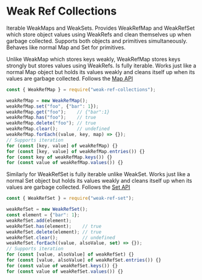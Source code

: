 # Weak Ref Collections
Iterable WeakMaps and WeakSets. Provides WeakRefMap and WeakRefSet which store object values using WeakRefs and clean themselves up when garbage collected. Supports both objects and primitives simultaneously. Behaves like normal Map and Set for primitives.

Unlike WeakMap which stores keys weakly, WeakRefMap stores keys strongly but stores values using WeakRefs. Is fully iterable. Works just like a normal Map object but holds its values weakly and cleans itself up when its values are garbage collected. Follows the [Map API](https://developer.mozilla.org/en-US/docs/Web/JavaScript/Reference/Global_Objects/Map)

```javascript
const { WeakRefMap } = require("weak-ref-collections");

weakRefMap = new WeakRefMap();
weakRefMap.set("foo", {"bar": 1});
weakRefMap.get("foo");    // {"bar":1}
weakRefMap.has("foo");    // true
weakRefMap.delete("foo"); // true
weakRefMap.clear();       // undefined
weakRefMap.forEach((value, key, map) => {});
// Supports iteration
for (const [key, value] of weakRefMap) {}
for (const [key, value] of weakRefMap.entries()) {}
for (const key of weakRefMap.keys()) {}
for (const value of weakRefMap.values()) {}
```

Similarly for WeakRefSet is fully iterable unlike WeakSet. Works just like a normal Set object but holds its values weakly and cleans itself up when its values are garbage collected. Follows the [Set API](https://developer.mozilla.org/en-US/docs/Web/JavaScript/Reference/Global_Objects/Set)
```javascript
const { WeakRefSet } = require("weak-ref-set");

weakRefSet = new WeakRefSet();
const element = {"bar": 1};
weakRefSet.add(element);
weakRefSet.has(element);    // true
weakRefSet.delete(element); // true
weakRefSet.clear();         // undefined
weakRefSet.forEach((value, alsoValue, set) => {});
// Supports iteration
for (const [value, alsoValue] of weakRefSet) {}
for (const [value, alsoValue] of weakRefSet.entries()) {}
for (const value of weakRefSet.keys()) {}
for (const value of weakRefSet.values()) {}
```
